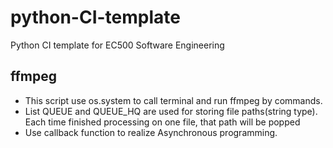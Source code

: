 # python-CI-template
Python CI template for EC500 Software Engineering
## ffmpeg
* This script use os.system to call terminal and run ffmpeg by commands.
* List QUEUE and QUEUE_HQ are used for storing file paths(string type). Each time finished processing on one file, that path will be popped
* Use callback function to realize Asynchronous programming.
